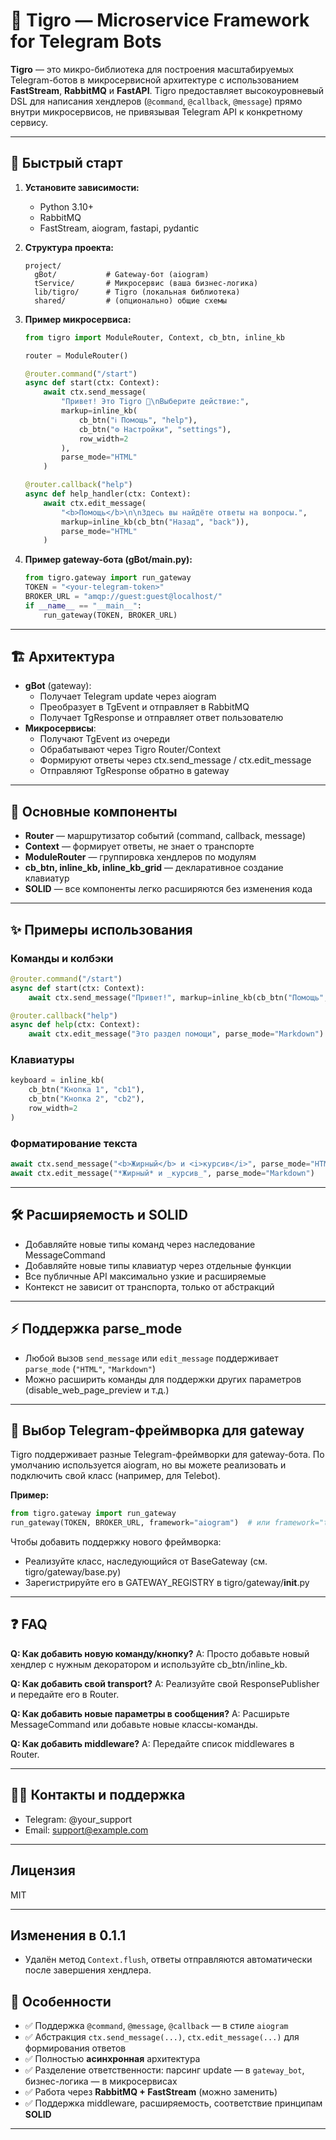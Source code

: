 # 🐯 Tigro — Microservice Framework for Telegram Bots

**Tigro** — это микро-библиотека для построения масштабируемых Telegram-ботов в
микросервисной архитектуре с использованием **FastStream**, **RabbitMQ** и **FastAPI**.
Tigro предоставляет высокоуровневый DSL для написания хендлеров (`@command`, `@callback`, `@message`) прямо внутри микросервисов, не привязывая Telegram API к конкретному сервису.

---

## 🚀 Быстрый старт

1. **Установите зависимости:**
   - Python 3.10+
   - RabbitMQ
   - FastStream, aiogram, fastapi, pydantic

2. **Структура проекта:**
   ```
   project/
     gBot/           # Gateway-бот (aiogram)
     tService/       # Микросервис (ваша бизнес-логика)
     lib/tigro/      # Tigro (локальная библиотека)
     shared/         # (опционально) общие схемы
   ```

3. **Пример микросервиса:**
   ```python
   from tigro import ModuleRouter, Context, cb_btn, inline_kb

   router = ModuleRouter()

   @router.command("/start")
   async def start(ctx: Context):
       await ctx.send_message(
           "Привет! Это Tigro 👋\nВыберите действие:",
           markup=inline_kb(
               cb_btn("ℹ️ Помощь", "help"),
               cb_btn("⚙️ Настройки", "settings"),
               row_width=2
           ),
           parse_mode="HTML"
       )

   @router.callback("help")
   async def help_handler(ctx: Context):
       await ctx.edit_message(
           "<b>Помощь</b>\n\nЗдесь вы найдёте ответы на вопросы.",
           markup=inline_kb(cb_btn("Назад", "back")),
           parse_mode="HTML"
       )
   ```

4. **Пример gateway-бота (gBot/main.py):**
   ```python
   from tigro.gateway import run_gateway
   TOKEN = "<your-telegram-token>"
   BROKER_URL = "amqp://guest:guest@localhost/"
   if __name__ == "__main__":
       run_gateway(TOKEN, BROKER_URL)
   ```

---

## 🏗️ Архитектура

- **gBot** (gateway):
  - Получает Telegram update через aiogram
  - Преобразует в TgEvent и отправляет в RabbitMQ
  - Получает TgResponse и отправляет ответ пользователю
- **Микросервисы**:
  - Получают TgEvent из очереди
  - Обрабатывают через Tigro Router/Context
  - Формируют ответы через ctx.send_message / ctx.edit_message
  - Отправляют TgResponse обратно в gateway

---

## 🧩 Основные компоненты

- **Router** — маршрутизатор событий (command, callback, message)
- **Context** — формирует ответы, не знает о транспорте
- **ModuleRouter** — группировка хендлеров по модулям
- **cb_btn, inline_kb, inline_kb_grid** — декларативное создание клавиатур
- **SOLID** — все компоненты легко расширяются без изменения кода

---

## ✨ Примеры использования

### Команды и колбэки
```python
@router.command("/start")
async def start(ctx: Context):
    await ctx.send_message("Привет!", markup=inline_kb(cb_btn("Помощь", "help")))

@router.callback("help")
async def help(ctx: Context):
    await ctx.edit_message("Это раздел помощи", parse_mode="Markdown")
```

### Клавиатуры
```python
keyboard = inline_kb(
    cb_btn("Кнопка 1", "cb1"),
    cb_btn("Кнопка 2", "cb2"),
    row_width=2
)
```

### Форматирование текста
```python
await ctx.send_message("<b>Жирный</b> и <i>курсив</i>", parse_mode="HTML")
await ctx.edit_message("*Жирный* и _курсив_", parse_mode="Markdown")
```

---

## 🛠️ Расширяемость и SOLID
- Добавляйте новые типы команд через наследование MessageCommand
- Добавляйте новые типы клавиатур через отдельные функции
- Все публичные API максимально узкие и расширяемые
- Контекст не зависит от транспорта, только от абстракций

---

## ⚡ Поддержка parse_mode
- Любой вызов `send_message` или `edit_message` поддерживает `parse_mode` (`"HTML"`, `"Markdown"`)
- Можно расширить команды для поддержки других параметров (disable_web_page_preview и т.д.)

---

## 🔌 Выбор Telegram-фреймворка для gateway

Tigro поддерживает разные Telegram-фреймворки для gateway-бота. По умолчанию используется aiogram, но вы можете реализовать и подключить свой класс (например, для Telebot).

**Пример:**
```python
from tigro.gateway import run_gateway
run_gateway(TOKEN, BROKER_URL, framework="aiogram")  # или framework="telebot"
```

Чтобы добавить поддержку нового фреймворка:
- Реализуйте класс, наследующийся от BaseGateway (см. tigro/gateway/base.py)
- Зарегистрируйте его в GATEWAY_REGISTRY в tigro/gateway/__init__.py

---

## ❓ FAQ

**Q: Как добавить новую команду/кнопку?**
A: Просто добавьте новый хендлер с нужным декоратором и используйте cb_btn/inline_kb.

**Q: Как добавить свой transport?**
A: Реализуйте свой ResponsePublisher и передайте его в Router.

**Q: Как добавить новые параметры в сообщения?**
A: Расширьте MessageCommand или добавьте новые классы-команды.

**Q: Как добавить middleware?**
A: Передайте список middlewares в Router.

---

## 🧑‍💻 Контакты и поддержка
- Telegram: @your_support
- Email: support@example.com

---

## Лицензия
MIT

---

## Изменения в 0.1.1

- Удалён метод `Context.flush`, ответы отправляются автоматически после завершения хендлера.

## 🔧 Особенности

- ✅ Поддержка `@command`, `@message`, `@callback` — в стиле `aiogram`
- ✅ Абстракция `ctx.send_message(...)`, `ctx.edit_message(...)` для формирования ответов
- ✅ Полностью **асинхронная** архитектура
- ✅ Разделение ответственности: парсинг update — в `gateway_bot`, бизнес-логика — в микросервисах
- ✅ Работа через **RabbitMQ + FastStream** (можно заменить)
- ✅ Поддержка middleware, расширяемость, соответствие принципам **SOLID**

---
